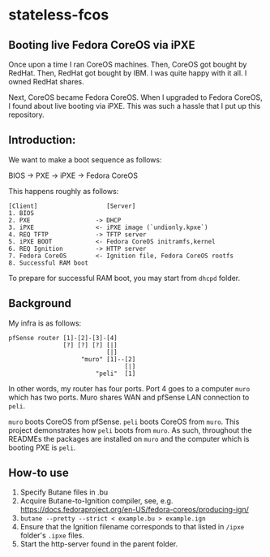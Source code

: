 # stateless-fcos
## Booting live Fedora CoreOS via iPXE

Once upon a time I ran CoreOS machines. Then, CoreOS got bought by RedHat. Then, RedHat got bought by IBM. I was quite happy with it all. I owned RedHat shares.

Next, CoreOS became Fedora CoreOS. When I upgraded to Fedora CoreOS, I found about live booting via iPXE. This was such a hassle that I put up this repository.

## Introduction:

We want to make a boot sequence as follows:

BIOS -> PXE -> iPXE -> Fedora CoreOS

This happens roughly as follows:

```
[Client]                   [Server]
1. BIOS
2. PXE                  -> DHCP
3. iPXE                 <- iPXE image (`undionly.kpxe`)
4. REQ TFTP             -> TFTP server
5. iPXE BOOT            <- Fedora CoreOS initramfs,kernel
6. REQ Ignition         -> HTTP server
7. Fedora CoreOS        <- Ignition file, Fedora CoreOS rootfs
8. Successful RAM boot
```

To prepare for successful RAM boot, you may start from `dhcpd` folder.

## Background

My infra is as follows:

```
pfSense router [1]-[2]-[3]-[4]
               [?] [?] [?] [|]
                           [|]
                    "muro" [1]--[2]
                                [|]
                        "peli"  [1]
```

In other words, my router has four ports. Port 4 goes to a computer `muro` which has two ports. Muro shares WAN and pfSense LAN connection to `peli`.

`muro` boots CoreOS from pfSense. `peli` boots CoreOS from `muro`. This project demonstrates how `peli` boots from `muro`. As such, throughout the READMEs the packages are installed on `muro` and the computer which is booting PXE is `peli`.

## How-to use

1. Specify Butane files in .bu
2. Acquire Butane-to-Ignition compiler, see, e.g. https://docs.fedoraproject.org/en-US/fedora-coreos/producing-ign/
3. `butane --pretty --strict < example.bu > example.ign`
4. Ensure that the Ignition filename corresponds to that listed in `/ipxe` folder's `.ipxe` files.
5. Start the http-server found in the parent folder.
